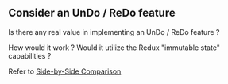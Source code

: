 ## Consider an UnDo / ReDo feature

Is there any real value in implementing an UnDo / ReDo feature ?   

How would it work ?  Would it utilize the Redux "immutable state" capabilities ?

Refer to [Side-by-Side Comparison](./SideBySideCompare)
